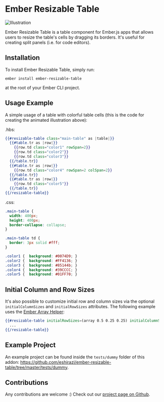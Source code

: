 # Ember Resizable Table

![Illustration](https://github.com/eshirazi/ember-resizable-table/raw/master/documentation/assets/demo1.gif)

Ember Resizable Table is a table component for Ember.js apps that allows users to resize the table's cells by dragging its borders. It's useful for creating split panels (i.e. for code editors).

## Installation

To install Ember Resizable Table, simply run:

`ember install ember-resizable-table`

at the root of your Ember CLI project.

## Usage Example

A simple usage of a table with colorful table cells (this is the code for creating the animated illustration above):

.hbs:
```handlebars
{{#resizable-table class="main-table" as |table|}}
  {{#table.tr as |row|}}
    {{row.td class="color1" rowSpan=2}}
    {{row.td class="color2"}}
    {{row.td class="color3"}}
  {{/table.tr}}
  {{#table.tr as |row|}}
    {{row.td class="color4" rowSpan=2 colSpan=2}}
  {{/table.tr}}
  {{#table.tr as |row|}}
    {{row.td class="color5"}}
  {{/table.tr}}
{{/resizable-table}}
```

.css:
```css
.main-table {
  width: 400px;
  height: 400px;
  border-collapse: collapse;
}

.main-table td {
  border: 3px solid #fff;
}

.color1 {  background: #0074D9; }
.color2 {  background: #FF4136; }
.color3 {  background: #85144b; }
.color4 {  background: #39CCCC; }
.color5 {  background: #01FF70; }
```

## Initial Column and Row Sizes

It's also possible to customize initial row and column sizes via the optional `initialColumnSizes` and `initialRowSizes` attributes.
The following example uses the [Ember Array Helper](https://github.com/kellyselden/ember-array-helper):

```handlebars
{{#resizable-table initialRowSizes=(array 0.5 0.25 0.25) initialColumnSizes=(array 0.25 0.5 0.25) class="main-table" as |table|}}
  ...
{{/resizable-table}}
```

## Example Project

An example project can be found inside the `tests/dummy` folder of this addon: https://github.com/eshirazi/ember-resizable-table/tree/master/tests/dummy.

## Contributions

Any contributions are welcome :) Check out our [project page on Github](https://github.com/eshirazi/ember-resizable-table).
